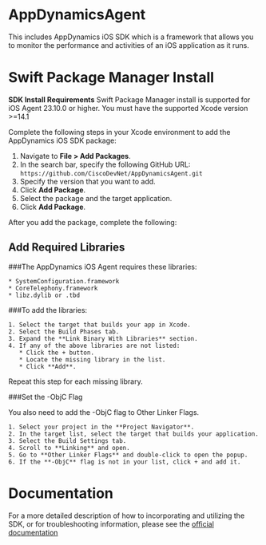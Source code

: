 # AppDynamicsAgent

This includes AppDynamics iOS SDK which is a framework that allows you to monitor the performance and activities of an iOS application as it runs.


# Swift Package Manager Install

**SDK Install Requirements**
 Swift Package Manager install is supported for iOS Agent 23.10.0 or higher.
 You must have the supported Xcode version >=14.1

Complete the following steps in your Xcode environment to add the AppDynamics iOS SDK package:
   1. Navigate to **File > Add Packages**.
   2. In the search bar, specify the following GitHub URL: ```https://github.com/CiscoDevNet/AppDynamicsAgent.git```
   3. Specify the version that you want to add.
   4. Click **Add Package**.
   5. Select the package and the target application.
   6. Click **Add Package**.

After you add the package, complete the following:

## Add Required Libraries
  ###The AppDynamics iOS Agent requires these libraries:

    * SystemConfiguration.framework
    * CoreTelephony.framework
    * libz.dylib or .tbd
  
  ###To add the libraries:
  
    1. Select the target that builds your app in Xcode.
    2. Select the Build Phases tab.
    3. Expand the **Link Binary With Libraries** section.
    4. If any of the above libraries are not listed:
       * Click the + button.
       * Locate the missing library in the list.
       * Click **Add**. 

  Repeat this step for each missing library.

  ###Set the -ObjC Flag

  You also need to add the -ObjC flag to Other Linker Flags.  
  
    1. Select your project in the **Project Navigator**.
    2. In the target list, select the target that builds your application.
    3. Select the Build Settings tab.
    4. Scroll to **Linking** and open.
    5. Go to **Other Linker Flags** and double-click to open the popup. 
    6. If the **-ObjC** flag is not in your list, click + and add it.  

# Documentation

For a more detailed description of how to incorporating and utilizing the SDK, or for
troubleshooting information, please see the
[official documentation](https://docs.appdynamics.com/appd/21.x/21.7/en/end-user-monitoring/mobile-real-user-monitoring/instrument-ios-applications)


